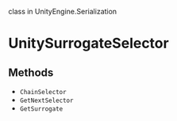 class in UnityEngine.Serialization
# UnitySurrogateSelector

## Methods
- `ChainSelector`
- `GetNextSelector`
- `GetSurrogate`
